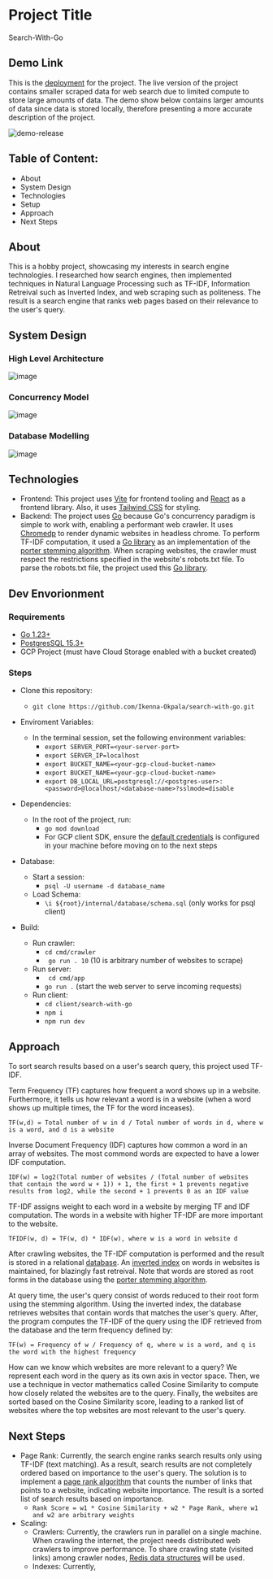 # Project Title
Search-With-Go

## Demo Link
This is the [deployment](https://jocular-bubblegum-a47d9d.netlify.app/) for the project. The live version of the project contains smaller scraped data for web search due to limited compute to store large amounts of data. The demo show below contains larger amounts of data since data is stored locally, therefore presenting a more accurate description of the project.

![demo-release](https://github.com/user-attachments/assets/1377f4fc-bb20-43f5-b77d-48b04cde73c7)

## Table of Content:
- About
- System Design
- Technologies
- Setup
- Approach
- Next Steps

## About
This is a hobby project, showcasing my interests in search engine technologies. I researched how search engines, then implemented techniques in Natural Language Processing such as TF-IDF, Information Retreival such as Inverted Index, and web scraping such as politeness. The result is a search engine that ranks web pages based on their relevance to the user's query.

## System Design

### High Level Architecture
![image](https://github.com/user-attachments/assets/7f91ff05-0f6b-4559-9e7c-e5c6771677b0)

### Concurrency Model
![image](https://github.com/user-attachments/assets/ab7d8e91-4f43-47a6-a454-635eb41f8213)

### Database Modelling
![image](https://github.com/user-attachments/assets/8ce1a0a4-55fe-4cf3-9745-8a02e08b3ace)

## Technologies
- Frontend: This project uses [Vite](https://vite.dev/) for frontend tooling and [React](https://react.dev/) as a frontend library. Also, it uses [Tailwind CSS](https://tailwindcss.com/) for styling.
- Backend: The project uses [Go](https://go.dev/) because Go's concurrency paradigm is simple to work with, enabling a performant web crawler. It uses [Chromedp](https://github.com/chromedp/chromedp) to render dynamic websites in headless chrome. To perform TF-IDF computation, it used a [Go library](https://github.com/agonopol/go-stem?tab=readme-ov-file) as an implementation of the [porter stemming algorithm](https://tartarus.org/martin/PorterStemmer/index.html). When scraping websites, the crawler must respect the restrictions specified in the website's robots.txt file. To parse the robots.txt file, the project used this [Go library](https://github.com/benjaminestes/robots?tab=readme-ov-file).

## Dev Envorionment

### Requirements
- [Go 1.23+](https://go.dev/dl/)
- [PostgresSQL 15.3+](https://www.postgresql.org/download/)
- GCP Project (must have Cloud Storage enabled with a bucket created)

### Steps
- Clone this repository:
  - ```git clone https://github.com/Ikenna-Okpala/search-with-go.git```
 
- Enviroment Variables:
  - In the terminal session, set the following environment variables:
    - ```export SERVER_PORT=<your-server-port>```
    -  ```export SERVER_IP=localhost```
    -  ```export BUCKET_NAME=<your-gcp-cloud-bucket-name>```
    -  ```export BUCKET_NAME=<your-gcp-cloud-bucket-name>```
    -  ```export DB_LOCAL_URL=postgresql://<postgres-user>:<password>@localhost/<database-name>?sslmode=disable```

- Dependencies:
  - In the root of the project, run:
     - ```go mod download```
     - For GCP client SDK, ensure the [default credentials](https://cloud.google.com/docs/authentication/application-default-credentials) is configured in your machine before moving on to the next steps
   
- Database:
  - Start a session:
      - ```psql -U username -d database_name```
  - Load Schema:
    - ```\i ${root}/internal/database/schema.sql``` (only works for psql client)

- Build:
  - Run crawler:
    - ```cd cmd/crawler``` 
    - ``` go run . 10``` (10 is arbitrary number of websites to scrape)
  - Run server:
    - ``` cd cmd/app```
    - ```go run .``` (start the web server to serve incoming requests)
  - Run client:
    - ```cd client/search-with-go```
    - ```npm i```
    - ```npm run dev```

## Approach
To sort search results based on a user's search query, this project used TF-IDF.

Term Frequency (TF) captures how frequent a word shows up in a website. Furthermore, it tells us how relevant a word is in a website (when a word shows up multiple times, the TF for the word inceases).

```TF(w,d) = Total number of w in d / Total number of words in d, where w is a word, and d is a website```

Inverse Document Frequency (IDF) captures how common a word in an array of websites. The most commond words are expected to have a lower IDF computation.

```IDF(w) = log2(Total number of websites / (Total number of websites that contain the word w + 1)) + 1, the first + 1 prevents negative results from log2, while the second + 1 prevents 0 as an IDF value```

TF-IDF assigns weight to each word in a website by merging TF and IDF computation. The words in a website with higher TF-IDF are more important to the website.

```TFIDF(w, d) = TF(w, d) * IDF(w), where w is a word in website d```

After crawling websites, the TF-IDF computation is performed and the result is stored in a relational [database](https://github.com/Ikenna-Okpala/search-with-go/edit/main/README.md#database-modelling). An [inverted index](https://en.wikipedia.org/wiki/Inverted_index) on words in websites is maintained, for blazingly fast retreival. Note that words are stored as root forms in the database using the [porter stemming algorithm](https://tartarus.org/martin/PorterStemmer/index.html).

At query time, the user's query consist of words reduced to their root form using the stemming algorithm. Using the inverted index, the database retrieves websites that contain words that matches the user's query. After, the program computes the TF-IDF of the query using the IDF retrieved from the database and the term frequency defined by:

```TF(w) = Frequency of w / Frequency of q, where w is a word, and q is the word with the highest frequency```

How can we know which websites are more relevant to a query? We represent each word in the query as its own axis in vector space. Then, we use a technique in vector mathematics called Cosine Similarity to compute how closely related the websites are to the query. Finally, the websites are sorted based on the Cosine Similarity score, leading to a ranked list of websites where the top websites are most relevant to the user's query.

## Next Steps
- Page Rank: Currently, the search engine ranks search results only using TF-IDF (text matching). As a result, search results are not completely ordered based on importance to the user's query. The solution is to implement a [page rank algorithm](https://en.wikipedia.org/wiki/PageRank) that counts the number of links that points to a website, indicating website importance. The result is a sorted list of search results based on importance.
  - ```Rank Score = w1 * Cosine Similarity + w2 * Page Rank, where w1 and w2 are arbitrary weights```
- Scaling:
  - Crawlers: Currently, the crawlers run in parallel on a single machine. When crawling the internet, the project needs distributed web crawlers to improve performance. To share crawling state (visited links) among crawler nodes, [Redis data structures](https://redis.io/technology/data-structures/) will be used.
  - Indexes: Currently, 







